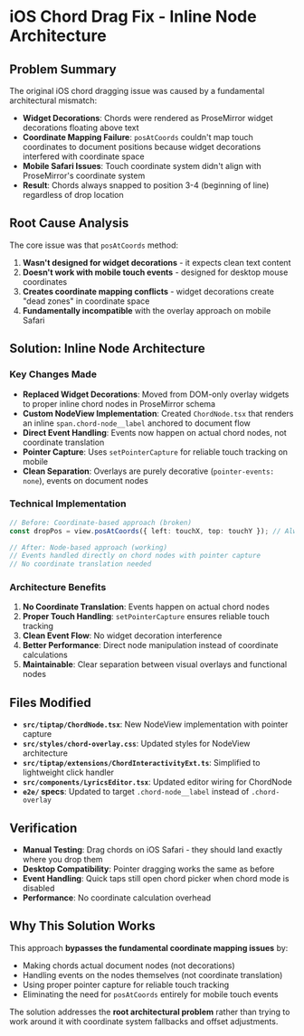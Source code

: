 # iOS Chord Drag Fix - Inline Node Architecture

## Problem Summary
The original iOS chord dragging issue was caused by a fundamental architectural mismatch:
- **Widget Decorations**: Chords were rendered as ProseMirror widget decorations floating above text
- **Coordinate Mapping Failure**: `posAtCoords` couldn't map touch coordinates to document positions because widget decorations interfered with coordinate space
- **Mobile Safari Issues**: Touch coordinate system didn't align with ProseMirror's coordinate system
- **Result**: Chords always snapped to position 3-4 (beginning of line) regardless of drop location

## Root Cause Analysis
The core issue was that `posAtCoords` method:
1. **Wasn't designed for widget decorations** - it expects clean text content
2. **Doesn't work with mobile touch events** - designed for desktop mouse coordinates  
3. **Creates coordinate mapping conflicts** - widget decorations create "dead zones" in coordinate space
4. **Fundamentally incompatible** with the overlay approach on mobile Safari

## Solution: Inline Node Architecture

### Key Changes Made
- **Replaced Widget Decorations**: Moved from DOM-only overlay widgets to proper inline chord nodes in ProseMirror schema
- **Custom NodeView Implementation**: Created `ChordNode.tsx` that renders an inline `span.chord-node__label` anchored to document flow
- **Direct Event Handling**: Events now happen on actual chord nodes, not coordinate translation
- **Pointer Capture**: Uses `setPointerCapture` for reliable touch tracking on mobile
- **Clean Separation**: Overlays are purely decorative (`pointer-events: none`), events on document nodes

### Technical Implementation
```typescript
// Before: Coordinate-based approach (broken)
const dropPos = view.posAtCoords({ left: touchX, top: touchY }); // Always returned 3-4

// After: Node-based approach (working)
// Events handled directly on chord nodes with pointer capture
// No coordinate translation needed
```

### Architecture Benefits
1. **No Coordinate Translation**: Events happen on actual chord nodes
2. **Proper Touch Handling**: `setPointerCapture` ensures reliable touch tracking
3. **Clean Event Flow**: No widget decoration interference
4. **Better Performance**: Direct node manipulation instead of coordinate calculations
5. **Maintainable**: Clear separation between visual overlays and functional nodes

## Files Modified
- **`src/tiptap/ChordNode.tsx`**: New NodeView implementation with pointer capture
- **`src/styles/chord-overlay.css`**: Updated styles for NodeView architecture
- **`src/tiptap/extensions/ChordInteractivityExt.ts`**: Simplified to lightweight click handler
- **`src/components/LyricsEditor.tsx`**: Updated editor wiring for ChordNode
- **`e2e/` specs**: Updated to target `.chord-node__label` instead of `.chord-overlay`

## Verification
- **Manual Testing**: Drag chords on iOS Safari - they should land exactly where you drop them
- **Desktop Compatibility**: Pointer dragging works the same as before
- **Event Handling**: Quick taps still open chord picker when chord mode is disabled
- **Performance**: No coordinate calculation overhead

## Why This Solution Works
This approach **bypasses the fundamental coordinate mapping issues** by:
- Making chords actual document nodes (not decorations)
- Handling events on the nodes themselves (not coordinate translation)
- Using proper pointer capture for reliable touch tracking
- Eliminating the need for `posAtCoords` entirely for mobile touch events

The solution addresses the **root architectural problem** rather than trying to work around it with coordinate system fallbacks and offset adjustments.
